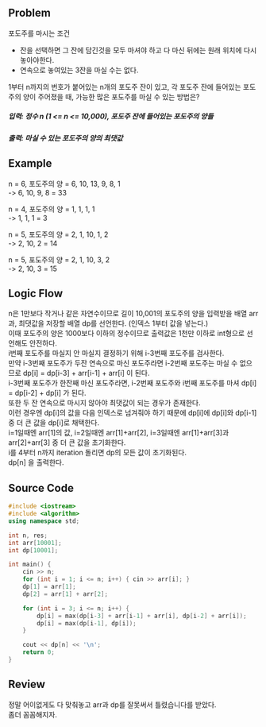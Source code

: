 ## Problem
포도주를 마시는 조건
* 잔을 선택하면 그 잔에 담긴것을 모두 마셔야 하고 다 마신 뒤에는 원래 위치에 다시 놓아야한다.   
* 연속으로 놓여있는 3잔을 마실 수는 없다.   
   
1부터 n까지의 번호가 붙어있는 n개의 포도주 잔이 있고, 각 포도주 잔에 들어있는 포도주의 양이 주어졌을 때, 가능한 많은 포도주를 마실 수 있는 방법은?   

##### 입력: 정수 n (1 <= n <= 10,000), 포도주 잔에 들어있는 포도주의 양들
##### 출력: 마실 수 있는 포도주의 양의 최댓값   
   
## Example
n = 6, 포도주의 양 = 6, 10, 13, 9, 8, 1   
 -> 6, 10, 9, 8 = 33   
   
n = 4, 포도주의 양 = 1, 1, 1, 1   
 -> 1, 1, 1 = 3
   
n = 5, 포도주의 양 = 2, 1, 10, 1, 2   
 -> 2, 10, 2 = 14   
   
n = 5, 포도주의 양 = 2, 1, 10, 3, 2   
 -> 2, 10, 3 = 15
   
## Logic Flow
n은 1만보다 작거나 같은 자연수이므로 길이 10,001의 포도주의 양을 입력받을 배열 arr과, 최댓값을 저장할 배열 dp를 선언한다. (인덱스 1부터 값을 넣는다.)   
이때 포도주의 양은 1000보다 이하의 정수이므로 출력값은 1천만 이하로 int형으로 선언해도 안전하다.   
i번째 포도주를 마실지 안 마실지 결정하기 위해 i-3번째 포도주를 검사한다.   
만약 i-3번째 포도주가 두잔 연속으로 마신 포도주라면 i-2번째 포도주는 마실 수 없으므로 dp[i] = dp[i-3] + arr[i-1] + arr[i] 이 된다.   
i-3번째 포도주가 한잔째 마신 포도주라면, i-2번째 포도주와 i번째 포도주를 마셔 dp[i] = dp[i-2] + dp[i] 가 된다.   
또한 두 잔 연속으로 마시지 않아야 최댓값이 되는 경우가 존재한다.   
이런 경우엔 dp[i]의 값을 다음 인덱스로 넘겨줘야 하기 때문에 dp[i]에 dp[i]와 dp[i-1] 중 더 큰 값을 dp[i]로 채택한다.   
i=1일때엔 arr[1]의 값, i=2일때엔 arr[1]+arr[2], i=3일때엔 arr[1]+arr[3]과 arr[2]+arr[3] 중 더 큰 값을 초기화한다.   
i를 4부터 n까지 iteration 돌리면 dp의 모든 값이 초기화된다.   
dp[n] 을 출력한다.   
   
## Source Code
``` cpp
#include <iostream>
#include <algorithm>
using namespace std;

int n, res;
int arr[10001];
int dp[10001];

int main() {
    cin >> n;
    for (int i = 1; i <= n; i++) { cin >> arr[i]; }
    dp[1] = arr[1];
    dp[2] = arr[1] + arr[2];

    for (int i = 3; i <= n; i++) {
        dp[i] = max(dp[i-3] + arr[i-1] + arr[i], dp[i-2] + arr[i]);
        dp[i] = max(dp[i-1], dp[i]);
    }

    cout << dp[n] << '\n';
    return 0;
}
```

## Review
정말 어이없게도 다 맞춰놓고 arr과 dp를 잘못써서 틀렸습니다를 받았다.   
좀더 꼼꼼해지자.